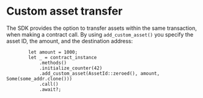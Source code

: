 # Custom asset transfer

<!-- This section should explain the `add_custom_asset()` method -->
<!-- transfer:example:start -->
The SDK provides the option to transfer assets within the same transaction, when making a contract call. By using `add_custom_asset()` you specify the asset ID, the amount, and the destination address:
<!-- transfer:example:end -->

```rust,ignore
        let amount = 1000;
        let _ = contract_instance
            .methods()
            .initialize_counter(42)
            .add_custom_asset(AssetId::zeroed(), amount, Some(some_addr.clone()))
            .call()
            .await?;
```
